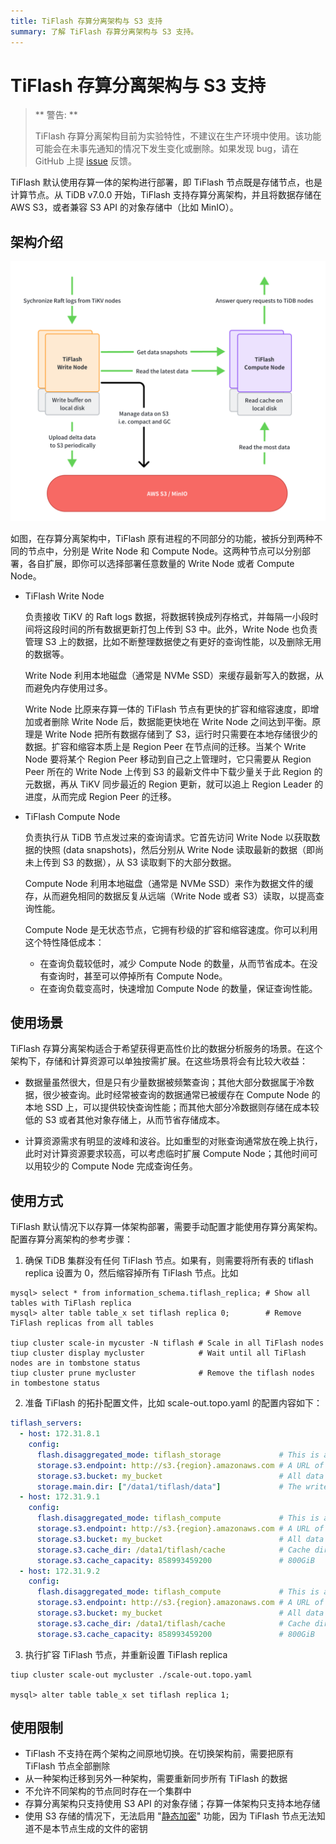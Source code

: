 ```yaml
---
title: TiFlash 存算分离架构与 S3 支持
summary: 了解 TiFlash 存算分离架构与 S3 支持。
---
```


# TiFlash 存算分离架构与 S3 支持

> ** 警告: **
>
> TiFlash 存算分离架构目前为实验特性，不建议在生产环境中使用。该功能可能会在未事先通知的情况下发生变化或删除。如果发现 bug，请在 GitHub 上提 [issue](https://github.com/pingcap/tiflash/issues) 反馈。

TiFlash 默认使用存算一体的架构进行部署，即 TiFlash 节点既是存储节点，也是计算节点。从 TiDB v7.0.0 开始，TiFlash 支持存算分离架构，并且将数据存储在 AWS S3，或者兼容 S3 API 的对象存储中（比如 MinIO）。

## 架构介绍

![TiFlash Write and Compute Separation Architect](/media/tiflash/tiflash-s3.png)

如图，在存算分离架构中，TiFlash 原有进程的不同部分的功能，被拆分到两种不同的节点中，分别是 Write Node 和 Compute Node。这两种节点可以分别部署，各自扩展，即你可以选择部署任意数量的 Write Node 或者 Compute Node。

- TiFlash Write Node 

  负责接收 TiKV 的 Raft logs 数据，将数据转换成列存格式，并每隔一小段时间将这段时间的所有数据更新打包上传到 S3 中。此外，Write Node 也负责管理 S3 上的数据，比如不断整理数据使之有更好的查询性能，以及删除无用的数据等。

  Write Node 利用本地磁盘（通常是 NVMe SSD）来缓存最新写入的数据，从而避免内存使用过多。

  Write Node 比原来存算一体的 TiFlash 节点有更快的扩容和缩容速度，即增加或者删除 Write Node 后，数据能更快地在 Write Node 之间达到平衡。原理是 Write Node 把所有数据存储到了 S3，运行时只需要在本地存储很少的数据。扩容和缩容本质上是 Region Peer 在节点间的迁移。当某个 Write Node 要将某个 Region Peer 移动到自己之上管理时，它只需要从 Region Peer 所在的 Write Node 上传到 S3 的最新文件中下载少量关于此 Region 的元数据，再从 TiKV 同步最近的 Region 更新，就可以追上 Region Leader 的进度，从而完成 Region Peer 的迁移。

- TiFlash Compute Node 

  负责执行从 TiDB 节点发过来的查询请求。它首先访问 Write Node 以获取数据的快照 (data snapshots)，然后分别从 Write Node 读取最新的数据（即尚未上传到 S3 的数据），从 S3 读取剩下的大部分数据。

  Compute Node 利用本地磁盘（通常是 NVMe SSD）来作为数据文件的缓存，从而避免相同的数据反复从远端（Write Node 或者 S3）读取，以提高查询性能。

  Compute Node 是无状态节点，它拥有秒级的扩容和缩容速度。你可以利用这个特性降低成本：
  
  - 在查询负载较低时，减少 Compute Node 的数量，从而节省成本。在没有查询时，甚至可以停掉所有 Compute Node。
  - 在查询负载变高时，快速增加 Compute Node 的数量，保证查询性能。

## 使用场景
TiFlash 存算分离架构适合于希望获得更高性价比的数据分析服务的场景。在这个架构下，存储和计算资源可以单独按需扩展。在这些场景将会有比较大收益：

- 数据量虽然很大，但是只有少量数据被频繁查询；其他大部分数据属于冷数据，很少被查询。此时经常被查询的数据通常已被缓存在 Compute Node 的本地 SSD 上，可以提供较快查询性能；而其他大部分冷数据则存储在成本较低的 S3 或者其他对象存储上，从而节省存储成本。

- 计算资源需求有明显的波峰和波谷。比如重型的对账查询通常放在晚上执行，此时对计算资源要求较高，可以考虑临时扩展 Compute Node；其他时间可以用较少的 Compute Node 完成查询任务。

## 使用方式

TiFlash 默认情况下以存算一体架构部署，需要手动配置才能使用存算分离架构。配置存算分离架构的参考步骤：

1. 确保 TiDB 集群没有任何 TiFlash 节点。如果有，则需要将所有表的 tiflash replica 设置为 0，然后缩容掉所有 TiFlash 节点。比如

```shell
mysql> select * from information_schema.tiflash_replica; # Show all tables with TiFlash replica
mysql> alter table table_x set tiflash replica 0;        # Remove TiFlash replicas from all tables

tiup cluster scale-in mycuster -N tiflash # Scale in all TiFlash nodes
tiup cluster display mycluster            # Wait until all TiFlash nodes are in tombstone status
tiup cluster prune mycluster              # Remove the tiflash nodes in tombestone status
```

2. 准备 TiFlash 的拓扑配置文件，比如 scale-out.topo.yaml 的配置内容如下：

```yaml
tiflash_servers:
  - host: 172.31.8.1
    config:
      flash.disaggregated_mode: tiflash_storage             # This is a Write Node
      storage.s3.endpoint: http://s3.{region}.amazonaws.com # A URL of S3
      storage.s3.bucket: my_bucket                          # All data is stored in this S3 bucket.
      storage.main.dir: ["/data1/tiflash/data"]             # The write buffer directory
  - host: 172.31.9.1
    config:
      flash.disaggregated_mode: tiflash_compute             # This is a Compute Node
      storage.s3.endpoint: http://s3.{region}.amazonaws.com # A URL of S3
      storage.s3.bucket: my_bucket                          # All data is stored in this S3 bucket.
      storage.s3.cache_dir: /data1/tiflash/cache            # Cache directory.
      storage.s3.cache_capacity: 858993459200               # 800GiB
  - host: 172.31.9.2
    config:
      flash.disaggregated_mode: tiflash_compute             # This is a Compute Node
      storage.s3.endpoint: http://s3.{region}.amazonaws.com # A URL of S3
      storage.s3.bucket: my_bucket                          # All data is stored in this S3 bucket.
      storage.s3.cache_dir: /data1/tiflash/cache            # Cache directory.
      storage.s3.cache_capacity: 858993459200               # 800GiB
```

3. 执行扩容 TiFlash 节点，并重新设置 TiFlash replica

```shell
tiup cluster scale-out mycluster ./scale-out.topo.yaml

mysql> alter table table_x set tiflash replica 1;
```

## 使用限制

- TiFlash 不支持在两个架构之间原地切换。在切换架构前，需要把原有 TiFlash 节点全部删除
- 从一种架构迁移到另外一种架构，需要重新同步所有 TiFlash 的数据
- 不允许不同架构的节点同时存在一个集群中
- 存算分离架构只支持使用 S3 API 的对象存储；存算一体架构只支持本地存储
- 使用 S3 存储的情况下，无法启用 "[静态加密](https://docs.pingcap.com/tidb/dev/encryption-at-rest)" 功能，因为 TiFlash 节点无法知道不是本节点生成的文件的密钥